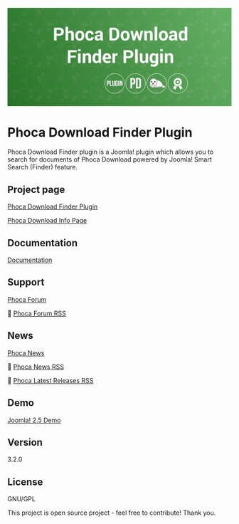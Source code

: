 



![Phoca Download Finder Plugin](https://github.com/PhocaCz/PhocaDownloadFinderPlugin/blob/master/phocadownload.png)

# Phoca Download Finder Plugin



Phoca Download Finder plugin is a Joomla! plugin which allows you to search for documents of Phoca Download powered by Joomla! Smart Search (Finder) feature.



## Project page

[Phoca Download Finder Plugin](https://www.phoca.cz/phoca-download-finder-plugin)

[Phoca Download Info Page](https://www.phoca.cz/project/phocadownload-joomla-download)



## Documentation

[Documentation](https://www.phoca.cz/documentation/category/73-phoca-download-finder-plugin)





## Support

[Phoca Forum](https://www.phoca.cz/forum)

:bell: [Phoca Forum RSS](https://www.phoca.cz/forum/app.php/feed)



## News

[Phoca News](https://www.phoca.cz/news)

:bell: [Phoca News RSS](https://www.phoca.cz/news?format=feed&type=rss)

:bell: [Phoca Latest Releases RSS](https://www.phoca.cz/download/feed/111?format=feed&type=rss)



## Demo

[Joomla! 2.5 Demo](https://www.phoca.cz/joomlademo/)



## Version

3.2.0



## License

GNU/GPL



This project is open source project - feel free to contribute! Thank you.
